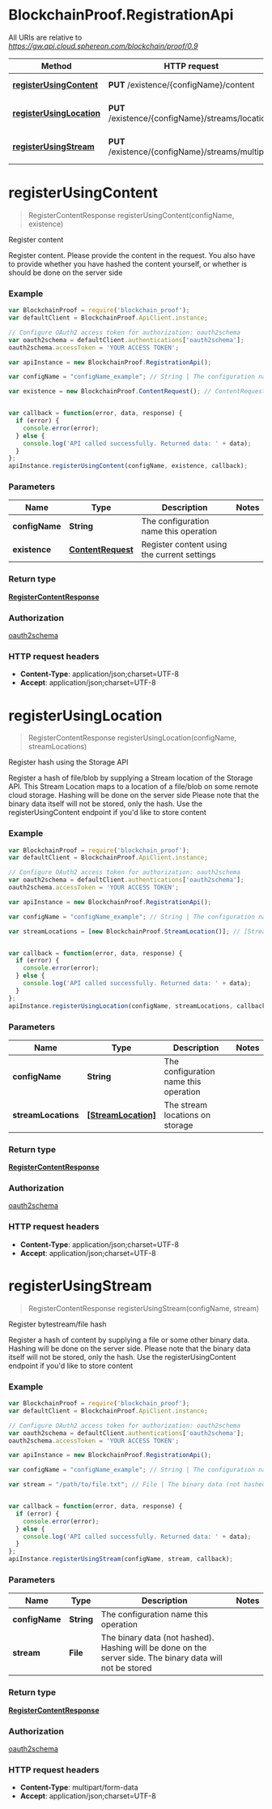 # BlockchainProof.RegistrationApi

All URIs are relative to *https://gw.api.cloud.sphereon.com/blockchain/proof/0.9*

Method | HTTP request | Description
------------- | ------------- | -------------
[**registerUsingContent**](RegistrationApi.md#registerUsingContent) | **PUT** /existence/{configName}/content | Register content
[**registerUsingLocation**](RegistrationApi.md#registerUsingLocation) | **PUT** /existence/{configName}/streams/location | Register hash using the Storage API
[**registerUsingStream**](RegistrationApi.md#registerUsingStream) | **PUT** /existence/{configName}/streams/multipart | Register bytestream/file hash


<a name="registerUsingContent"></a>
# **registerUsingContent**
> RegisterContentResponse registerUsingContent(configName, existence)

Register content

Register content. Please provide the content in the request. You also have to provide whether you have hashed the content yourself, or whether is should be done on the server side

### Example
```javascript
var BlockchainProof = require('blockchain_proof');
var defaultClient = BlockchainProof.ApiClient.instance;

// Configure OAuth2 access token for authorization: oauth2schema
var oauth2schema = defaultClient.authentications['oauth2schema'];
oauth2schema.accessToken = 'YOUR ACCESS TOKEN';

var apiInstance = new BlockchainProof.RegistrationApi();

var configName = "configName_example"; // String | The configuration name this operation

var existence = new BlockchainProof.ContentRequest(); // ContentRequest | Register content using the current settings


var callback = function(error, data, response) {
  if (error) {
    console.error(error);
  } else {
    console.log('API called successfully. Returned data: ' + data);
  }
};
apiInstance.registerUsingContent(configName, existence, callback);
```

### Parameters

Name | Type | Description  | Notes
------------- | ------------- | ------------- | -------------
 **configName** | **String**| The configuration name this operation | 
 **existence** | [**ContentRequest**](ContentRequest.md)| Register content using the current settings | 

### Return type

[**RegisterContentResponse**](RegisterContentResponse.md)

### Authorization

[oauth2schema](../README.md#oauth2schema)

### HTTP request headers

 - **Content-Type**: application/json;charset=UTF-8
 - **Accept**: application/json;charset=UTF-8

<a name="registerUsingLocation"></a>
# **registerUsingLocation**
> RegisterContentResponse registerUsingLocation(configName, streamLocations)

Register hash using the Storage API

Register a hash of file/blob by supplying a Stream location of the Storage API. This Stream Location maps to a location of a file/blob on some remote cloud storage. Hashing will be done on the server side Please note that the binary data itself will not be stored, only the hash. Use the registerUsingContent endpoint if you&#39;d like to store content

### Example
```javascript
var BlockchainProof = require('blockchain_proof');
var defaultClient = BlockchainProof.ApiClient.instance;

// Configure OAuth2 access token for authorization: oauth2schema
var oauth2schema = defaultClient.authentications['oauth2schema'];
oauth2schema.accessToken = 'YOUR ACCESS TOKEN';

var apiInstance = new BlockchainProof.RegistrationApi();

var configName = "configName_example"; // String | The configuration name this operation

var streamLocations = [new BlockchainProof.StreamLocation()]; // [StreamLocation] | The stream locations on storage


var callback = function(error, data, response) {
  if (error) {
    console.error(error);
  } else {
    console.log('API called successfully. Returned data: ' + data);
  }
};
apiInstance.registerUsingLocation(configName, streamLocations, callback);
```

### Parameters

Name | Type | Description  | Notes
------------- | ------------- | ------------- | -------------
 **configName** | **String**| The configuration name this operation | 
 **streamLocations** | [**[StreamLocation]**](StreamLocation.md)| The stream locations on storage | 

### Return type

[**RegisterContentResponse**](RegisterContentResponse.md)

### Authorization

[oauth2schema](../README.md#oauth2schema)

### HTTP request headers

 - **Content-Type**: application/json;charset=UTF-8
 - **Accept**: application/json;charset=UTF-8

<a name="registerUsingStream"></a>
# **registerUsingStream**
> RegisterContentResponse registerUsingStream(configName, stream)

Register bytestream/file hash

Register a hash of content by supplying a file or some other binary data. Hashing will be done on the server side. Please note that the binary data itself will not be stored, only the hash. Use the registerUsingContent endpoint if you&#39;d like to store content

### Example
```javascript
var BlockchainProof = require('blockchain_proof');
var defaultClient = BlockchainProof.ApiClient.instance;

// Configure OAuth2 access token for authorization: oauth2schema
var oauth2schema = defaultClient.authentications['oauth2schema'];
oauth2schema.accessToken = 'YOUR ACCESS TOKEN';

var apiInstance = new BlockchainProof.RegistrationApi();

var configName = "configName_example"; // String | The configuration name this operation

var stream = "/path/to/file.txt"; // File | The binary data (not hashed). Hashing will be done on the server side. The binary data will not be stored


var callback = function(error, data, response) {
  if (error) {
    console.error(error);
  } else {
    console.log('API called successfully. Returned data: ' + data);
  }
};
apiInstance.registerUsingStream(configName, stream, callback);
```

### Parameters

Name | Type | Description  | Notes
------------- | ------------- | ------------- | -------------
 **configName** | **String**| The configuration name this operation | 
 **stream** | **File**| The binary data (not hashed). Hashing will be done on the server side. The binary data will not be stored | 

### Return type

[**RegisterContentResponse**](RegisterContentResponse.md)

### Authorization

[oauth2schema](../README.md#oauth2schema)

### HTTP request headers

 - **Content-Type**: multipart/form-data
 - **Accept**: application/json;charset=UTF-8

